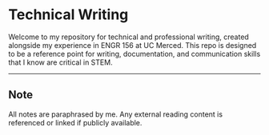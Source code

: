 # Technical Writing

Welcome to my repository for technical and professional writing, created alongside my experience in ENGR 156 at UC Merced. This repo is designed to be a reference point for writing, documentation, and communication skills that I know are critical in STEM.

---

## Note
All notes are paraphrased by me. Any external reading content is referenced or linked if publicly available.
